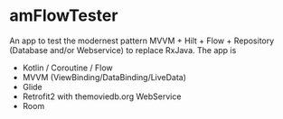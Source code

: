 # amFlowTester

An app to test the modernest pattern MVVM + Hilt + Flow + Repository (Database and/or Webservice) to replace RxJava.
The app is

- Kotlin / Coroutine / Flow
- MVVM (ViewBinding/DataBinding/LiveData)
- Glide
- Retrofit2 with themoviedb.org WebService
- Room
